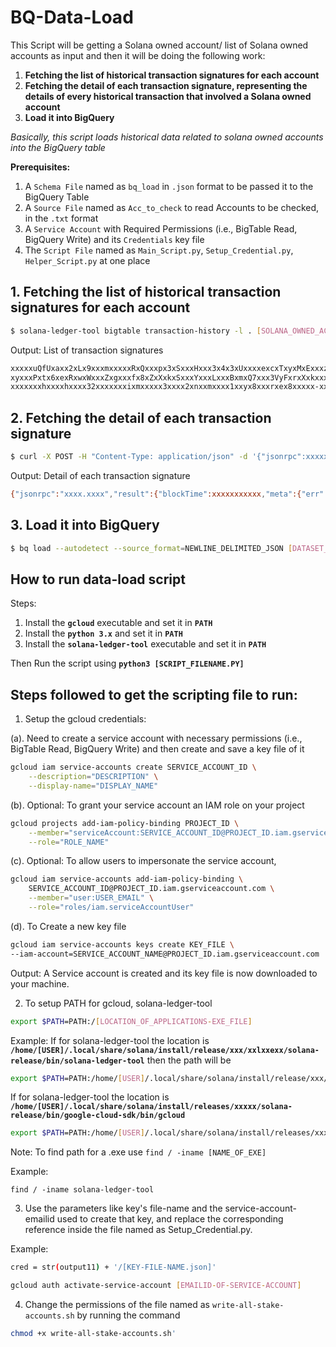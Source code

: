 # BQ-Data-Load

This Script will be getting a Solana owned account/ list of Solana owned accounts as input and then it will be doing the following work:
1. **Fetching the list of historical transaction signatures for each account**
2. **Fetching the detail of each transaction signature, representing the details of every historical transaction that involved a Solana owned account**
3. **Load it into BigQuery**

_Basically, this script loads historical data related to solana owned accounts into the BigQuery table_


**Prerequisites:**
1. A `Schema File` named as `bq_load` in `.json` format to be passed it to the BigQuery Table
2. A `Source File` named as `Acc_to_check` to read Accounts to be checked, in the `.txt` format
3. A `Service Account` with Required Permissions (i.e., BigTable Read, BigQuery Write) and its `Credentials` key file
4. The `Script File` named as `Main_Script.py`, `Setup_Credential.py`, `Helper_Script.py` at one place

## 1. Fetching the list of historical transaction signatures for each account

```bash
$ solana-ledger-tool bigtable transaction-history -l . [SOLANA_OWNED_ACCOUNT]
```

Output: List of transaction signatures 

```bash
xxxxxuQfUxaxx2xLx9xxxmxxxxxRxQxxxpx3xSxxxHxxx3x4x3xUxxxxexcxTxyxMxExxxzx
xyxxxPxtx6xexRxwxWxxxZxgxxxfx8xZxXxkxSxxxYxxxLxxxBxmxQ7xxx3VyFxrxXxkxxxx
xxxxxxxhxxxxhxxxx32xxxxxxxixmxxxxx3xxxx2xnxxmxxxx1xxyx8xxxrxex8xxxxx-xxx
```
## 2. Fetching the detail of each transaction signature

```bash
$ curl -X POST -H "Content-Type: application/json" -d '{"jsonrpc":xxxxxx, "id":xxxxx, "method":"getConfirmedTransaction", "params":["[TRANSACTION_SIGNATURE]","json"]}' https://api.mainnet-beta.solana.com
```

Output: Detail of each transaction signature

```bash
{"jsonrpc":"xxxx.xxxx","result":{"blockTime":xxxxxxxxxxx,"meta":{"err":xxxxxxx,"fee":xxxxxx,"innerInstructions":[],"logMessages":["Program xxxxxxxxxxxxxxxx invoke [x]","Program xxxxxxxxxxxx success"],"postBalances":[xxxx,xxxxx,xxxx],"postTokenBalances":[],"preBalances":[xxxx,xxxx,xxxx],"preTokenBalances":[],"rewards":[],"status":{xxx:xxx}},"slot":xxxx,"transaction":{"message":{"accountKeys":[xxx,xxxx,xxxx],"header":{"numReadonlySignedAccounts":xxx,"numReadonlyUnsignedAccounts":xxxx,"numRequiredSignatures":xxxx},"instructions":[{"accounts":[xxxxx,xxxxx],"data":xxxxxxxx,"programIdIndex":xxxxxxx}],"recentBlockhash":xxxxxxxxxxxxxxxxxxxxxx},"signatures":[xxxxxxxxxxxxxxxxxxxxxxxxxxxxx]}},"id":xxxx}
```

## 3. Load it into BigQuery

```bash
$ bq load --autodetect --source_format=NEWLINE_DELIMITED_JSON [DATASET_NAME].[BIG_QUERY_TABLE_NAME] [SOURCE_FILE_LOCATION.json] .[SCHEMA_FILE_LOCATION.json]
```

## How to run data-load script 

Steps:
1. Install the **`gcloud`** executable and set it in **`PATH`**
2. Install the **`python 3.x`** and set it in **`PATH`**
3. Install the **`solana-ledger-tool`** executable and set it in **`PATH`**

Then Run the script using **`python3 [SCRIPT_FILENAME.PY]`**

## Steps followed to get the scripting file to run: 

1. Setup the gcloud credentials:

(a). Need to create a service account with necessary permissions (i.e., BigTable Read, BigQuery Write) and then create and save a key file of it
```bash
gcloud iam service-accounts create SERVICE_ACCOUNT_ID \
    --description="DESCRIPTION" \
    --display-name="DISPLAY_NAME"
````

(b). Optional: To grant your service account an IAM role on your project

```bash
gcloud projects add-iam-policy-binding PROJECT_ID \
    --member="serviceAccount:SERVICE_ACCOUNT_ID@PROJECT_ID.iam.gserviceaccount.com" \
    --role="ROLE_NAME"
```

(c). Optional: To allow users to impersonate the service account,

```bash
gcloud iam service-accounts add-iam-policy-binding \
    SERVICE_ACCOUNT_ID@PROJECT_ID.iam.gserviceaccount.com \
    --member="user:USER_EMAIL" \
    --role="roles/iam.serviceAccountUser"
```
(d). To Create a new key file
```bash
gcloud iam service-accounts keys create KEY_FILE \ 
--iam-account=SERVICE_ACCOUNT_NAME@PROJECT_ID.iam.gserviceaccount.com
```

Output: A Service account is created and its key file is now downloaded to your machine.

2. To setup PATH for gcloud, solana-ledger-tool

```bash
export $PATH=PATH:/[LOCATION_OF_APPLICATIONS-EXE_FILE]
```
Example:
If for solana-ledger-tool the location is **`/home/[USER]/.local/share/solana/install/release/xxx/xxlxxexx/solana-release/bin/solana-ledger-tool`** then the path will be
```bash
export $PATH=PATH:/home/[USER]/.local/share/solana/install/release/xxx/xxlxxexx/solana-release/bin
```
If for solana-ledger-tool the location is **`/home/[USER]/.local/share/solana/install/releases/xxxxx/solana-release/bin/google-cloud-sdk/bin/gcloud`**
```bash
export $PATH=PATH:/home/[USER]/.local/share/solana/install/releases/xxxxx/solana-release/bin/google-cloud-sdk/bin
```
Note:
To find path for a .exe use `find / -iname [NAME_OF_EXE]`

Example:

`find / -iname solana-ledger-tool`

3. Use the parameters like key's file-name and the service-account-emailid used to create that key, and replace the corresponding reference inside the file named as Setup_Credential.py.

Example:

```bash
cred = str(output11) + '/[KEY-FILE-NAME.json]'
```
```bash
gcloud auth activate-service-account [EMAILID-OF-SERVICE-ACCOUNT]
```

4. Change the permissions of the file named as `write-all-stake-accounts.sh` by running the command 
```bash
chmod +x write-all-stake-accounts.sh'
```
